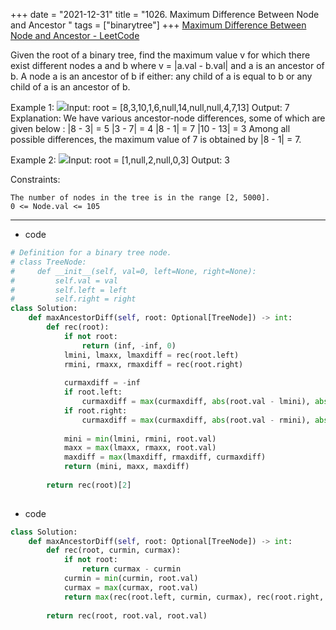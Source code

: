 +++ 
date = "2021-12-31"
title = "1026. Maximum Difference Between Node and Ancestor "
tags = ["binarytree"]
+++
[Maximum Difference Between Node and Ancestor - LeetCode](https://leetcode.com/problems/maximum-difference-between-node-and-ancestor/)

Given the root of a binary tree, find the maximum value v for which there exist different nodes a and b where v = |a.val - b.val| and a is an ancestor of b.
A node a is an ancestor of b if either: any child of a is equal to b or any child of a is an ancestor of b.
 
Example 1:
![](https://assets.leetcode.com/uploads/2020/11/09/tmp-tree.jpg)Input: root = [8,3,10,1,6,null,14,null,null,4,7,13] Output: 7 Explanation: We have various ancestor-node differences, some of which are given below : |8 - 3| = 5 |3 - 7| = 4 |8 - 1| = 7 |10 - 13| = 3 Among all possible differences, the maximum value of 7 is obtained by |8 - 1| = 7.

Example 2:
![](https://assets.leetcode.com/uploads/2020/11/09/tmp-tree-1.jpg)Input: root = [1,null,2,null,0,3] Output: 3 
 
Constraints:

	The number of nodes in the tree is in the range [2, 5000].
	0 <= Node.val <= 105

---
- code
```py
# Definition for a binary tree node.
# class TreeNode:
#     def __init__(self, val=0, left=None, right=None):
#         self.val = val
#         self.left = left
#         self.right = right
class Solution:
    def maxAncestorDiff(self, root: Optional[TreeNode]) -> int:
        def rec(root):
            if not root:
                return (inf, -inf, 0)
            lmini, lmaxx, lmaxdiff = rec(root.left)
            rmini, rmaxx, rmaxdiff = rec(root.right)
            
            curmaxdiff = -inf
            if root.left:
                curmaxdiff = max(curmaxdiff, abs(root.val - lmini), abs(root.val - lmaxx))
            if root.right:
                curmaxdiff = max(curmaxdiff, abs(root.val - rmini), abs(root.val - rmaxx))
                
            mini = min(lmini, rmini, root.val)
            maxx = max(lmaxx, rmaxx, root.val)
            maxdiff = max(lmaxdiff, rmaxdiff, curmaxdiff)
            return (mini, maxx, maxdiff)
        
        return rec(root)[2]
        
```
- code
```py
class Solution:
    def maxAncestorDiff(self, root: Optional[TreeNode]) -> int:
        def rec(root, curmin, curmax):
            if not root:
                return curmax - curmin
            curmin = min(curmin, root.val)
            curmax = max(curmax, root.val)
            return max(rec(root.left, curmin, curmax), rec(root.right, curmin, curmax))
        
        return rec(root, root.val, root.val)

```
